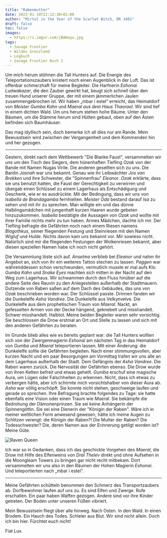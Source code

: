 ```yaml
---
title: "Rabenmutter"
date: 2023-01-10T22:12:30+01:00
author: "Mirtul in the Year of the Scarlet Witch, DR 1491"
draft: false
toc: false
images:
  - https://i.imgur.com/jBAHayu.jpg
tags: 
  - Savage Frontier
  - Wildes Grenzland
  - Logbuch
  - Savage Frontier Buch 2
---
```


Um mich herum stöhnen die Tall Hunters auf. Die Energie des Teleportationszaubers knistert noch einen Augenblick in der Luft. Das ist offenbar schmerzhaft für meine Begleiter. Die Harfnerin _Eshonai Ludwakazar_, die den Zauber gewirkt hat, beugt sich schnell über den treuen Hund unserer Gruppe, der mit einem jämmerlichen Jaulen zusammengebrochen ist. Wir haben „mbar i estel“ erreicht, das Heimatdorf von _Meister Gumba Kahn_ und _Maeral aus dem Haus Thaorael_.  Wir sind tief in einem dichten Wald. Um uns herum stehen hohe Bäume. Unter den Bäumen, um die Stämme herum sind Hütten gebaut, oben auf den Ästen befinden sich Baumhäuser.
 
Das mag idyllisch sein, doch bemerke ich all dies nur am Rande. Mein Bewusstsein wird zwischen der Vergangenheit und dem Kommenden hin und her gezogen.
 
---
 
Gestern, direkt nach dem Wettbewerb "Die Blanke Faust", versammelten wir uns um den Tisch des Siegers, dem hünenhaften Tiefling _Ozak_ von der Bande mit Namen Nugas Virile. Die anderen gesellten sich zu uns. Die Bardin _Jasnah_ war uns bekannt. Genau wie ihr Leibwächter _Jos van Brekken_ und ihre Schwester, die "Spinnenfrau" _Eleanor_. _Ozak_ erklärte, dass sie uns benutzt hatten, die Faust der Gerechtigkeit zu verwirren und übergab einen Schlüssel zu einem Lagerhaus als Entschädigung und Geschenk, wie er es ausdrückte. Mit der Bedingung, dass wir uns von _Isabella de Brandagamba_ fernhielten. _Meister Oda_ bestand darauf _Isa_ zu sehen und mit ihr zu sprechen. Man willigte ein und das dünne Halblingsmädchen mit jungenhaft kurzen Haaren wurde gebeten hinzuzukommen. _Isabella_ bestätigte die Aussagen von _Ozak_ und wollte mit ihrer Familie nichts mehr zu tun haben. Armes Mädchen, dachte ich mir. Der Tiefling befragte die Gefährten noch nach einem Riesen namens _Blagothkus_, seiner fliegenden Festung und Steinriesen mit den Namen _Wigluf_ und _Hulde_. Nichts davon kam uns bekannt vor. Mir sowieso nicht. Natürlich sind mir die fliegenden Festungen der Wolkenriesen bekannt, aber diesen speziellen Namen habe ich noch nicht gehört.
 
Die Versammlung löste sich auf. _Anselma_ verblieb bei _Eleanor_ und nahm ihr Angebot an, sich von ihr ein weiteres Tattoo stechen zu lassen. _Paggen_ war währenddessen schon verschwunden, vermutlich musste er mal aufs Klo. _Gumba Kahn_ und _Snake Eyes_ machten sich mitten in der Nacht auf den Weg zum Lagerhaus. Wir schwammen durch den Fluss hinüber auf die andere Seite des Rauvin zu den Anlegestellen außerhalb der Stadtmauern. Dutzende von Raben saßen auf dem Dach des Gebäudes, das uns von _Ozak_ beschrieben worden war. Der Schlüssel passte. Drinnen fanden wir die Dunkelelfe _Asha Vandree_. Die Dunkelelfe aus Velkynvelve. Die Dunkelelfe aus dem prophetischen Traum von _Maeral_. Nackt, an gefesselten Armen von der Decke hängend, geknebelt und misshandelt. Schwer misshandelt. Halbtot. Meine beiden Begleiter waren sehr vorsichtig. Sie beschlossen die Drow erstmal an Ort und Stelle zu lassen und sich mit den anderen Gefährten zu beraten.
 
Im Grunde blieb alles wie es bereits geplant war: die Tall Hunters wollten sich von der Zwergenmagierin _Eshonai_ am nächsten Tag in das Heimatdorf von _Gumba_ und _Maeral_ teleportieren lassen. Mit einer Änderung: die Dunkelelfe sollte die Gefährten begleiten. Nach einer stimmungsvollen, aber kurzen Nacht und ein paar Besorgungen am Vormittag trafen wir uns alle an dem Lagerhaus außerhalb der Stadt. Dem Gefängnis der _Asha Vandree_. Die Raben waren zurück. Die Nervosität der Gefährten ebenso. Die Drow wurde von ihren Ketten befreit und etwas geheilt. _Gumba_ erschuf eine magische Aura, um Lügen oder Falschheiten zu erkennen. Nicht, dass ich etwas zu verbergen hätte, aber ich schirmte mich vorsichtshalber von dieser Aura ab. _Asha_ war völlig erschöpft. Sie konnte nicht stehen, geschweige laufen und gerade so sprechen. Ihre Befragung brachte folgendes zu Tage: sie hatte ebenfalls eine Vision oder einen Traum wie _Maeral_. Sie bekämpfe die Bedrohung der Dämonenprinzen. Sie sei keine Anhängerin der Spinnengöttin. Sie sei eine Dienerin der "Königin der Raben". Wäre ich in meiner weltlichen Form anwesend gewesen, hätte ich meine Augen zu Schlitzen verengt: die Königin der Raben?! Die Mutter der Raben? Die Todesschwester? Die, deren Namen aus der Erinnerung getilgt worden ist? Meine Güte.

![Raven Queen](https://media.dndbeyond.com/compendium-images/egtw/yDOyqyOocErRgYJK/01-15.png)
 
Ich war so in Gedanken, dass ich das geschickte Vorgehen des _Maeral_, die Drow mit Hilfe des Elfenweins von _Dral Thelev_ direkt und ohne Aufsehen in die Moongleam Towers zu bringen gar nicht recht mitbekam. Dort versammelten wir uns also in den Räumen der Hohen Magierin _Eshonai_. Und teleportierten nach „mbar i estel“.
 
---
 
Meine Gefährten schütteln benommen den Schmerz des Transportzaubers ab. Dorfbewohner laufen auf uns zu. Es sind Elfen und Zwerge. Rufe erschallen. Ein paar haben Waffen gezogen. Andere sind vor ihre Kinder getreten. Der Boden unter unseren Füßen vibriert.
 
Mein Bewusstsein fliegt über alle hinweg. Nach Osten. In den Wald. In einen Brodem. Ein Hauch des Todes. Schleier aus Blut. Wir sind nicht allein. Doch ich bin hier. Fürchtet euch nicht!
 
Fiat Lux.
